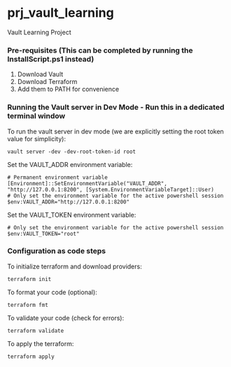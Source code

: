 # prj_vault_learning
Vault Learning Project

### Pre-requisites (This can be completed by running the InstallScript.ps1 instead)
1. Download Vault
2. Download Terraform
3. Add them to PATH for convenience

### Running the Vault server in Dev Mode - Run this in a dedicated terminal window <br/>
To run the vault server in dev mode (we are explicitly setting the root token value for simplicity):
```
vault server -dev -dev-root-token-id root
```
Set the VAULT_ADDR environment variable:
```
# Permanent environment variable
[Environment]::SetEnvironmentVariable("VAULT_ADDR", "http://127.0.0.1:8200", [System.EnvironmentVariableTarget]::User)
# Only set the environment variable for the active powershell session
$env:VAULT_ADDR="http://127.0.0.1:8200"
```
Set the VAULT_TOKEN environment variable:
```
# Only set the environment variable for the active powershell session
$env:VAULT_TOKEN="root"
```

### Configuration as code steps <br/>
To initialize terraform and download providers:
```
terraform init
```
To format your code (optional):
```
terraform fmt
```
To validate your code (check for errors):
```
terraform validate
```
To apply the terraform:
```
terraform apply
```